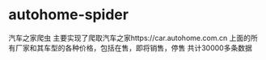 # autohome-spider
汽车之家爬虫
主要实现了爬取汽车之家https://car.autohome.com.cn
上面的所有厂家和其车型的各种价格，包括在售，即将销售，停售
共计30000多条数据
